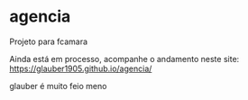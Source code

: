 # agencia
Projeto para fcamara

Ainda está em processo, acompanhe o andamento neste site: https://glauber1905.github.io/agencia/


glauber é muito feio meno
